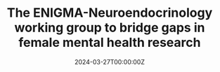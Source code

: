 ---
title: "The ENIGMA-Neuroendocrinology working group to bridge gaps in female mental health research"
authors:
- Carina Heller
- Claudia Barth
- Tim J. Silk
- Nandita Vijayakumar
- Susana Carmona
- Magdalena Martínez García
- Zora Kikinis
- Sophia I. Thomopoulos
- Neda Jahanshad 
- Lauren Salminen
- Katherine Lawrence
- Paul M. Thompson 
- Nicole Petersen

date: "2024-03-27T00:00:00Z"
doi: ""
publishDate: "2024-03-27T00:00:00Z"
publication_types: ["2"]
publication: "In *Nature Mental Health*"
tags:
- Maternidad
featured: true
links:
- name: Enlace al artículo
  url: https://www.nature.com/articles/s44220-024-00224-2
---